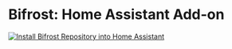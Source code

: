 Bifrost: Home Assistant Add-on
==============================

[![Install Bifrost Repository into Home Assistant](https://my.home-assistant.io/badges/supervisor_add_addon_repository.svg)](https://my.home-assistant.io/redirect/supervisor_add_addon_repository/?repository_url=https%3A%2F%2Fgithub.com%2Fchrivers%2Fbifrost-hassio)
